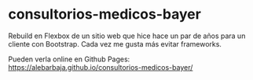 # consultorios-medicos-bayer

Rebuild en Flexbox de un sitio web que hice hace un par de años para un cliente con Bootstrap. Cada vez me gusta más evitar frameworks.

Pueden verla online en Github Pages: https://alebarbaja.github.io/consultorios-medicos-bayer/
